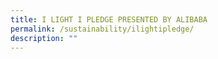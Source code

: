 ```yaml
---
title: I LIGHT I PLEDGE PRESENTED BY ALIBABA
permalink: /sustainability/ilightipledge/
description: ""
---
```

